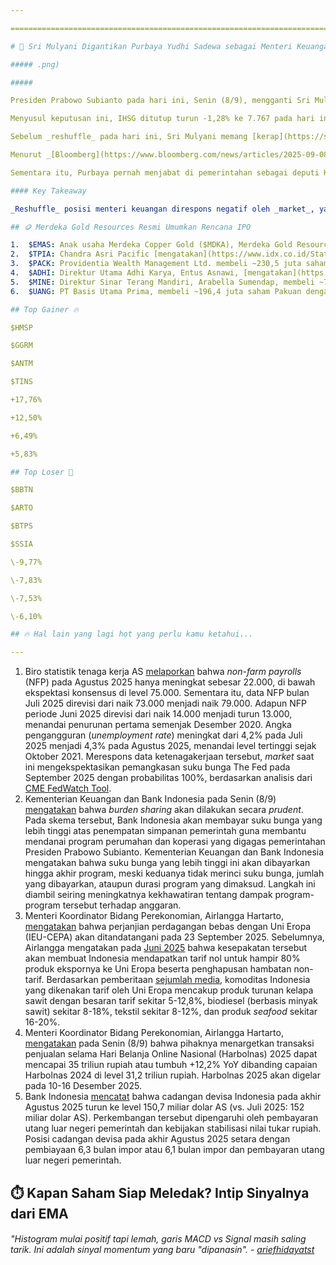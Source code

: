 ```yaml
---

==================================================================================================================================================================================================================================

# 🔁 Sri Mulyani Digantikan Purbaya Yudhi Sadewa sebagai Menteri Keuangan

##### .png)

##### 

Presiden Prabowo Subianto pada hari ini, Senin (8/9), mengganti Sri Mulyani dari posisi menteri keuangan, jabatan yang telah ia duduki selama hampir 14 tahun dalam 20 tahun terakhir. Sebagai penggantinya, Presiden Prabowo melantik Purbaya Yudhi Sadewa, yang sejak 2020 menjabat sebagai ketua dewan komisioner di Lembaga Penjamin Simpanan.

Menyusul keputusan ini, IHSG ditutup turun -1,28% ke 7.767 pada hari ini, dengan kurs _one-month_ NDF rupiah terhadap dolar AS melemah -1,07% ke 16.585 per sore ini.

Sebelum _reshuffle_ pada hari ini, Sri Mulyani memang [kerap](https://snips.stockbit.com/snips-terbaru/-bei-terapkan-trading-halt-pertama-kali-sejak-akhir-2020#:~:text=Spekulasi%20Sri%20Mulyani,posisi%20menteri%20keuangan.) dirumorkan akan mengundurkan diri dari jabatannya. Rumor pengunduran diri Sri Mulyani kembali muncul pada akhir Agustus 2025, setelah massa menjarah rumahnya pada puncak demonstrasi. Menteri Sekretaris Negara, Prasetyo Hadi, dalam konferensi pers hari ini hanya [menjelaskan](https://www.cnbcindonesia.com/market/20250908163620-17-665094/sri-mulyani-mundur-dari-kementerian-keuangan-ini-jawaban-mensesneg#:~:text=%22Jadi%20bapak%20presiden%20selaku%20Kepala%C2%A0Negara%C2%A0dan%20Pemerintahan%20kita%20semua%20paham%20beliau%20memiliki%20hak%20prerogatif%2C%20atas%20evaluasi%20beliau%20memutuskan%20untuk%20melakukan%20perubahan%20formasi%2C%22%20jawab%20Prasetyo%C2%A0ketika%20ditanya%20wartawan%20terkait%20ihwal%20pergantian%20Sri%20Mulyani%2C%20apakah%20karena%20dicopot%20atau%20memilih%20mundur.) bahwa pencopotan Sri Mulyani dari jabatannya merupakan hak prerogatif presiden.

Menurut _[Bloomberg](https://www.bloomberg.com/news/articles/2025-09-08/indonesia-to-reshuffle-finance-officials-cabinet-after-protests#:~:text=Indrawati%20has%20led,Widodo%20in%202016.)_, Sri Mulyani merupakan simbol kredibilitas fiskal bagi 3 presiden terakhir Indonesia, yang secara luas diakui telah membantu Indonesia mengamankan peringkat kredit layak investasi (_investment-grade credit ratings_).

Sementara itu, Purbaya pernah menjabat di pemerintahan sebagai deputi Kementerian Koordinator Bidang Kemaritiman dan Investasi hingga staf khusus Kementerian Koordinator Bidang Perekonomian. Sebelum masuk ke pemerintahan, Purbaya sempat menjabat sebagai ekonom senior di Danareksa Research Institute dan direktur utama PT Danareksa Sekuritas.

#### Key Takeaway

_Reshuffle_ posisi menteri keuangan direspons negatif oleh _market_, yang kemungkinan disebabkan persepsi meningkatnya ketidakpastian terkait kedisiplinan fiskal pemerintah. Beberapa metrik yang perlu dimonitor dalam jangka pendek adalah: 1) _flow foreign_ di pasar obligasi dan saham setelah _reshuffle_ ini; dan 2) pergerakan _yield_ obligasi pemerintah dan nilai tukar rupiah. Untuk _yield_ obligasi, selain pergerakan _yield_ di pasar sekunder, investor juga dapat memantau hasil lelang di pasar primer yang dijadwalkan besok, Selasa (9/9). Dalam jangka yang lebih panjang, investor dapat memonitor kebijakan fiskal dan efektivitasnya dalam mendorong pertumbuhan ekonomi. Dalam jangka pendek, bagi investor yang ingin lebih defensif untuk saat ini, dapat mempertimbangkan emiten-emiten konsumer yang memiliki _balance sheet_ yang kuat (_net cash/leverage_ yang tergolong rendah) dan memiliki risiko mata uang yang relatif rendah, seperti $SIDO, $MYOR, dan $CMRY.

## 🪙 Merdeka Gold Resources Resmi Umumkan Rencana IPO

1.  $EMAS: Anak usaha Merdeka Copper Gold ($MDKA), Merdeka Gold Resources, [berencana](https://e-ipo.co.id/id/pipeline/get-propectus-file?id=344&type=) menggelar IPO dengan menawarkan hingga ~1,6 miliar (10%) saham baru dengan kisaran harga 1.800-3.020 rupiah per lembar, sehingga perolehan dana dari aksi korporasi ini berkisar ~2,9-4,9 triliun rupiah. Perolehan dana IPO akan digunakan untuk: 1) 328,4 miliar rupiah untuk setoran modal bertahap ke PT Pani Bersama Tambang; 2) 328,4 miliar rupiah untuk disalurkan sebagai pinjaman ke PT Puncak Emas Tani Sejahtera; dan 3) sisanya akan digunakan oleh perseroan untuk pembayaran utang lebih awal kepada MDKA. Masa penawaran umum diperkirakan berlangsung pada 17-19 September 2025, sementara jadwal _listing_ pada 23 September 2025.
2.  $TPIA: Chandra Asri Pacific [mengatakan](https://www.idx.co.id/StaticData/NewsAndAnnouncement/ANNOUNCEMENTSTOCK/From_EREP/202509/5dc9afd4fd_663923ade6.pdf) pada Senin (8/9) bahwa progres pembangunan proyek pabrik klor-alkali dan etilen diklorida (CA-EDC) telah mencapai 33%. Dari sisi ekonomi, TPIA menjelaskan bahwa produksi etilen diklorida dari proyek ini ditargetkan untuk pasar ekspor dengan potensi menghasilkan devisa hingga 5 triliun rupiah per tahun, sementara substitusi impor soda kaustik yang diproduksi dari proyek ini diproyeksikan mampu memberikan penghematan bagi negara hingga 4,9 triliun rupiah per tahun. Saat ini, studi kelayakan sedang dilakukan untuk mengevaluasi potensi hilirisasi yang dapat menciptakan nilai tambah lebih besar, meningkatkan efisiensi, dan memperkuat rantai nilai industri kimia di dalam negeri.
3.  $PACK: Providentia Wealth Management Ltd. membeli ~230,5 juta saham Abadi Nusantara Hijau Investama dengan harga rata-rata 228 rupiah per lembar pada 4 September 2025. Total nilai transaksi mencapai ~52,5 miliar rupiah dan ditujukan untuk investasi jangka panjang. Setelah [transaksi ini](https://www.idx.co.id/StaticData/NewsAndAnnouncement/ANNOUNCEMENTSTOCK/From_EREP/202509/ea98508cdd_f12d1aae0b.pdf), kepemilikan Providentia Wealth Management Ltd. di PACK naik dari tidak ada menjadi ~14,43%.
4.  $ADHI: Direktur Utama Adhi Karya, Entus Asnawi, [mengatakan](https://www.antaranews.com/berita/5093301/adhi-karya-kai-bayar-utang-lrt-rp22-triliun-paling-cepat-akhir-2025) bahwa piutang proyek pembangunan _light rail transit_ (LRT) Jabodebek senilai 2,2 triliun rupiah akan dibayarkan oleh PT Kereta Api Indonesia (KAI) paling cepat pada akhir tahun 2025. Direktur Keuangan ADHI, Bani Iqbal, menjelaskan bahwa proses pelunasan piutang saat ini sedang dalam tahap diskusi dengan Kementerian Keuangan, PT KAI, dan Danantara.
5.  $MINE: Direktur Sinar Terang Mandiri, Arabella Sumendap, membeli ~75,6 juta saham MINE dengan harga rata-rata 467 rupiah per lembar pada 2 September 2025. Total nilai transaksi mencapai 35,3 miliar rupiah. Setelah [transaksi ini](https://www.idx.co.id/StaticData/NewsAndAnnouncement/ANNOUNCEMENTSTOCK/From_EREP/202509/805dbcc95c_be2b6f3748.pdf), porsi kepemilikan langsung Arabella Sumendap di MINE naik dari tidak ada menjadi 1,85%.
6.  $UANG: PT Basis Utama Prima, membeli ~196,4 juta saham Pakuan dengan harga 467 rupiah per lembar pada 3 September 2025. Total nilai transaksi mencapai ~91,7 miliar rupiah. Setelah [transaksi ini](https://www.idx.co.id/StaticData/NewsAndAnnouncement/ANNOUNCEMENTSTOCK/From_EREP/202509/edcea002d7_fa4efd3333.pdf), kepemilikan PT Basis Utama Prima di UANG naik dari tidak ada menjadi 16,24%. PT Basis Utama Prima sendiri adalah perusahaan milik Happy Hapsoro, yang juga menjadi pemegang saham di Rukun Raharja ($RAJA) dan Sanurhasta Mitra ($MINA).

## Top Gainer 🔥

$HMSP

$GGRM

$ANTM

$TINS

+17,76%

+12,50%

+6,49%

+5,83%

## Top Loser 🤕

$BBTN

$ARTO

$BTPS

$SSIA

\-9,77%

\-7,83%

\-7,53%

\-6,10%

## 🔥 Hal lain yang lagi hot yang perlu kamu ketahui...

---
```


1.  Biro statistik tenaga kerja AS [melaporkan](https://www.reuters.com/business/us-unemployment-rate-near-4-year-high-labor-market-hits-stall-speed-2025-09-05/) bahwa _non-farm payrolls_ (NFP) pada Agustus 2025 hanya meningkat sebesar 22.000, di bawah ekspektasi konsensus di level 75.000. Sementara itu, data NFP bulan Juli 2025 direvisi dari naik 73.000 menjadi naik 79.000. Adapun NFP periode Juni 2025 direvisi dari naik 14.000 menjadi turun 13.000, menandai penurunan pertama semenjak Desember 2020. Angka pengangguran (_unemployment rate_) meningkat dari 4,2% pada Juli 2025 menjadi 4,3% pada Agustus 2025, menandai level tertinggi sejak Oktober 2021. Merespons data ketenagakerjaan tersebut, _market_ saat ini mengekspektasikan pemangkasan suku bunga The Fed pada September 2025 dengan probabilitas 100%, berdasarkan analisis dari [CME FedWatch Tool](https://www.cmegroup.com/markets/interest-rates/cme-fedwatch-tool.html).
2.  Kementerian Keuangan dan Bank Indonesia pada Senin (8/9) [mengatakan](https://www.reuters.com/markets/asia/bank-indonesia-government-seek-allay-concerns-burden-sharing-deal-will-reduce-2025-09-08/) bahwa _burden sharing_ akan dilakukan secara _prudent_. Pada skema tersebut, Bank Indonesia akan membayar suku bunga yang lebih tinggi atas penempatan simpanan pemerintah guna membantu mendanai program perumahan dan koperasi yang digagas pemerintahan Presiden Prabowo Subianto. Kementerian Keuangan dan Bank Indonesia mengatakan bahwa suku bunga yang lebih tinggi ini akan dibayarkan hingga akhir program, meski keduanya tidak merinci suku bunga, jumlah yang dibayarkan, ataupun durasi program yang dimaksud. Langkah ini diambil seiring meningkatnya kekhawatiran tentang dampak program-program tersebut terhadap anggaran.
3.  Menteri Koordinator Bidang Perekonomian, Airlangga Hartarto, [mengatakan](https://industri.kontan.co.id/news/lama-dinanti-perjanjian-dagang-ieu-cepa-akan-diteken-23-september-2025) bahwa perjanjian perdagangan bebas dengan Uni Eropa (IEU-CEPA) akan ditandatangani pada 23 September 2025. Sebelumnya, Airlangga mengatakan pada [Juni 2025](https://www.reuters.com/markets/commodities/indonesia-expects-conclude-free-trade-talks-with-eu-by-end-june-2025-06-07/#:~:text=Indonesia%20will%20get%20zero%20tariffs%20for%2080%25%20of%20its%20export%20products%20to%20the%20EU%20and%20removal%20of%20non%2Dtariff%20barriers%2C%20as%20it%20pushes%20for%20bigger%20market%20access%20for%20footwear%2C%20garments%2C%20palm%20oil%20and%20fishery%20products%2C%20Airlanga%20told%20a%20press%20conference%20later%20on%20Saturday.) bahwa kesepakatan tersebut akan membuat Indonesia mendapatkan tarif nol untuk hampir 80% produk ekspornya ke Uni Eropa beserta penghapusan hambatan non-tarif. Berdasarkan pemberitaan [sejumlah media](https://snips.stockbit.com/snips-terbaru/-perjanjian-dagang-riuni-eropa-hampir-rampung), komoditas Indonesia yang dikenakan tarif oleh Uni Eropa mencakup produk turunan kelapa sawit dengan besaran tarif sekitar 5-12,8%, biodiesel (berbasis minyak sawit) sekitar 8-18%, tekstil sekitar 8-12%, dan produk _seafood_ sekitar 16-20%.
4.  Menteri Koordinator Bidang Perekonomian, Airlangga Hartarto, [mengatakan](https://www.antaranews.com/berita/5093097/airlangga-targetkan-transaksi-harbolnas-2025-capai-rp35-triliun) pada Senin (8/9) bahwa pihaknya menargetkan transaksi penjualan selama Hari Belanja Online Nasional (Harbolnas) 2025 dapat mencapai 35 triliun rupiah atau tumbuh +12,2% YoY dibanding capaian Harbolnas 2024 di level 31,2 triliun rupiah. Harbolnas 2025 akan digelar pada 10-16 Desember 2025.
5.  Bank Indonesia [mencatat](https://www.bi.go.id/id/publikasi/ruang-media/news-release/Pages/sp_2721025.aspx) bahwa cadangan devisa Indonesia pada akhir Agustus 2025 turun ke level 150,7 miliar dolar AS (vs. Juli 2025: 152 miliar dolar AS). Perkembangan tersebut dipengaruhi oleh pembayaran utang luar negeri pemerintah dan kebijakan stabilisasi nilai tukar rupiah. Posisi cadangan devisa pada akhir Agustus 2025 setara dengan pembiayaan 6,3 bulan impor atau 6,1 bulan impor dan pembayaran utang luar negeri pemerintah.

## ⏱️ Kapan Saham Siap Meledak? Intip Sinyalnya dari EMA

###### _"Histogram mulai positif tapi lemah, garis MACD vs Signal masih saling tarik. Ini adalah sinyal momentum yang baru "dipanasin". -_ _[ariefhidayatst](https://stockbit.com/ariefhidayatst)_

#####
